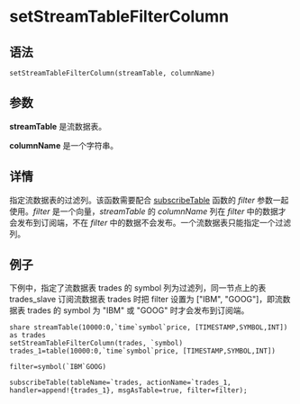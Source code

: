 # setStreamTableFilterColumn

## 语法

`setStreamTableFilterColumn(streamTable, columnName)`

## 参数

**streamTable** 是流数据表。

**columnName** 是一个字符串。

## 详情

指定流数据表的过滤列。该函数需要配合 [subscribeTable](subscribeTable.html) 函数的 *filter* 参数一起使用。*filter*
是一个向量，*streamTable* 的 *columnName* 列在 *filter* 中的数据才会发布到订阅端，不在
*filter* 中的数据不会发布。一个流数据表只能指定一个过滤列。

## 例子

下例中，指定了流数据表 trades 的 symbol 列为过滤列，同一节点上的表 trades\_slave 订阅流数据表
trades 时把 filter 设置为 ["IBM", "GOOG"]，即流数据表 trades 的 symbol 为 "IBM" 或 "GOOG"
时才会发布到订阅端。

```
share streamTable(10000:0,`time`symbol`price, [TIMESTAMP,SYMBOL,INT]) as trades
setStreamTableFilterColumn(trades, `symbol)
trades_1=table(10000:0,`time`symbol`price, [TIMESTAMP,SYMBOL,INT])

filter=symbol(`IBM`GOOG)

subscribeTable(tableName=`trades, actionName=`trades_1, handler=append!{trades_1}, msgAsTable=true, filter=filter);
```


